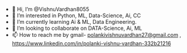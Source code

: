 - 👋 Hi, I’m @VishnuVardhan8055
- 👀 I’m interested in Python, ML, Data-Science, Ai, CC
- 🌱 I’m currently learning Ai &  ML, Data Engineering.
- 💞️ I’m looking to collaborate on DATA-Science, Ai, ML
- 📫 How to reach me by gmail- polankivishnuvardhan27@gmail.com  , https://www.linkedin.com/in/polanki-vishnu-vardhan-332b21216

<!---
VishnuVardhan8055/VishnuVardhan8055 is a ✨ special ✨ repository because its `README.md` (this file) appears on your GitHub profile.
You can click the Preview link to take a look at your changes.
--->
